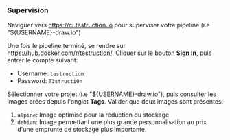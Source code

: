 ### Supervision

Naviguer vers https://ci.testruction.io pour superviser votre pipeline (i.e "${USERNAME}-draw.io")

Une fois le pipeline terminé, se rendre sur https://hub.docker.com/r/testruction/.
Cliquer sur le bouton **Sign In**, puis entrer le compte suivant:

* Username: `testruction`
* Password: `T3structi0n`

Sélectionner votre projet (i.e "${USERNAME}-draw.io"), puis consulter les images crées depuis l'onglet **Tags**.
Valider que deux images sont présentes:

1. `alpine`: Image optimisé pour la réduction du stockage
2. `debian`: Image permettant une plus grande personnalisation au prix d'une emprunte de stockage plus importante.